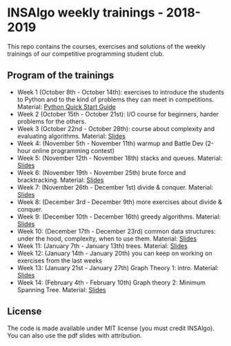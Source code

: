 INSAlgo weekly trainings - 2018-2019
===

This repo contains the courses, exercises and solutions of the weekly trainings of our competitive programming student club.

## Program of the trainings

 - Week 1 (October 8th - October 14th): exercises to introduce the students to Python and to the kind of problems they can meet in competitions. Material: [Python Quick Start Guide](python_quickstart.pdf)
 - Week 2 (October 15th - October 21st): I/O course for beginners, harder problems for the others.
 - Week 3 (October 22nd - October 28th): course about complexity and evaluating algorithms. Material: [Slides](W03_oct22_oct28/complexity-slides.pdf)
 - Week 4: (November 5th - November 11th) warmup and Battle Dev (2-hour online programming contest)
 - Week 5: (November 12th - November 18th) stacks and queues. Material: [Slides](W05_nov12_nov18/stacks_and_queues.pdf)
 - Week 6: (November 19th - November 25th) brute force and bracktracking. Material: [Slides](W06_nov19_nov25/Brute_force_and_backtracking.pdf)
 - Week 7: (November 26th - December 1st) divide & conquer. Material: [Slides](W07_nov26_dec2/Divide_and_Conquer.pdf)
 - Week 8: (December 3rd - December 9th) more exercises about divide & conquer.
 - Week 9: (December 10th - December 16th) greedy algorithms. Material: [Slides](W09_dec10_dec16/Greedy.pdf)
 - Week 10: (December 17th - December 23rd) common data structures: under the hood, complexity, when to use them. Material: [Slides](W10_dec17_dec23/DataStructures.pdf)
 - Week 11: (January 7th - January 13th) trees. Material: [Slides](W11_jan7_jan_13/trees.pdf)
 - Week 12: (January 14th - January 20th) you can keep on working on exercises from the last weeks
 - Week 13: (January 21st - January 27th) Graph Theory 1: intro. Material: [Slides](W13_jan21_jan27/graphs1.pdf)
 - Week 14: (February 4th - February 10th) Graph theory 2: Minimum Spanning Tree. Material: [Slides](W14_feb4_feb10/graphs2_mst.pdf)

## License

The code is made available under MIT license (you must credit INSAlgo). You can also use the pdf slides with attribution.
